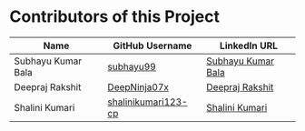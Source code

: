 # Contributors of this Project

|          Name          |     GitHub Username     |    LinkedIn URL    |
| -----------------------|-------------------------|--------------------|
| Subhayu Kumar Bala     |   [subhayu99](https://github.com/subhayu99)        |    [Subhayu Kumar Bala](https://www.linkedin.com/in/subhayu-kumar-bala)|
| Deepraj Rakshit        |   [DeepNinja07x](https://github.com/DeepNinja07x)      |    [Deepraj Rakshit](https://www.linkedin.com/in/deepraj-rakshit)|
| Shalini Kumari         |   [shalinikumari123-cp](https://github.com/shalinikumari123-cp)   |   [Shalini Kumari](https://www.linkedin.com/in/shalini-kumari-8a93551b4)            |
